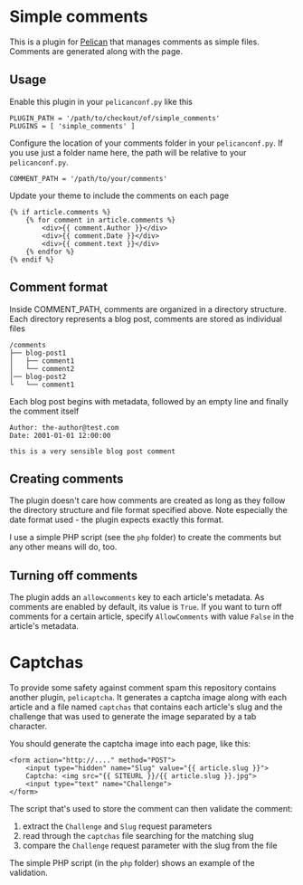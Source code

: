 Simple comments
===============

This is a plugin for [Pelican](http://docs.getpelican.com) that manages comments as simple files. Comments are generated along with the page.

Usage
-----

Enable this plugin in your `pelicanconf.py` like this

    PLUGIN_PATH = '/path/to/checkout/of/simple_comments'
    PLUGINS = [ 'simple_comments' ]

Configure the location of your comments folder in your `pelicanconf.py`. If you use just a folder name here, the path will be relative to your `pelicanconf.py`.

    COMMENT_PATH = '/path/to/your/comments'

Update your theme to include the comments on each page

    {% if article.comments %}
        {% for comment in article.comments %}
            <div>{{ comment.Author }}</div>
            <div>{{ comment.Date }}</div>
            <div>{{ comment.text }}</div>
        {% endfor %}
    {% endif %}


Comment format
--------------

Inside COMMENT_PATH, comments are organized in a directory structure. Each directory represents a blog post, comments are stored as individual files

    /comments
    ├── blog-post1
    │   ├── comment1
    │   └── comment2
    │── blog-post2
    └   └── comment1

Each blog post begins with metadata, followed by an empty line and finally the comment itself

    Author: the-author@test.com
    Date: 2001-01-01 12:00:00

    this is a very sensible blog post comment


Creating comments
-----------------

The plugin doesn't care how comments are created as long as they follow the directory structure and file format specified above. Note especially the date format used - the plugin expects exactly this format.

I use a simple PHP script (see the `php` folder) to create the comments but any other means will do, too.

Turning off comments
--------------------

The plugin adds an `allowcomments` key to each article's metadata. As comments are enabled by default, its value is `True`. If you want to turn off comments for a certain article, specify `AllowComments` with value `False` in the article's metadata.

Captchas
========

To provide some safety against comment spam this repository contains another plugin, `pelicaptcha`. It generates a captcha image along with each article and a file named `captchas` that contains each article's slug and the challenge that was used to generate the image separated by a tab character.

You should generate the captcha image into each page, like this:

    <form action="http://...." method="POST">
        <input type="hidden" name="Slug" value="{{ article.slug }}">
        Captcha: <img src="{{ SITEURL }}/{{ article.slug }}.jpg">
        <input type="text" name="Challenge">
    </form>

The script that's used to store the comment can then validate the comment:

1. extract the `Challenge` and `Slug` request parameters
1. read through the `captchas` file searching for the matching slug
1. compare the `Challenge` request parameter with the slug from the file

The simple PHP script (in the `php` folder) shows an example of the validation.